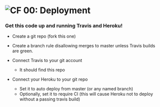 ![CF](http://i.imgur.com/7v5ASc8.png) 00: Deployment
====================================================

### Get this code up and running Travis and Heroku!

- Create a git repo (fork this one)

- Create a branch rule disallowing merges to master unless Travis builds are green.

- Connect Travis to your git account
  - It should find this repo

- Connect your Heroku to your git repo
  - Set it to auto deploy from master (or any named branch)
  - Optionally, set it to require CI (this will cause Heroku not to deploy without a passing travis build)
